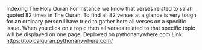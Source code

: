 Indexing The Holy Quran.For instance we know that verses related to salah quoted 82 times in The Quran. To find all 82 verses at a glance is very tough for an ordinary person.I have tried to gather here  all verses on a specific issue. When you click on a topic then all verses related to that specific topic will be displayed on one page.
Deployed on pythonanywhere.com 
Link: https://topicalquran.pythonanywhere.com/

